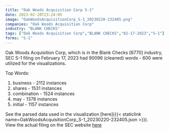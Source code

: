 ```yaml
---
title: "Oak Woods Acquisition Corp S-1"
date: 2023-02-20T23:24:05
image: "OakWoodsAcquisitionCorp_S-1_20230220-232405.png"
companies: "Oak Woods Acquisition Corp"
industry: "BLANK CHECKS"
tags: ["Oak Woods Acquisition Corp","BLANK CHECKS","02-17-2023","S-1"]
forms: "S-1"
---
```

Oak Woods Acquisition Corp, which is in the Blank Checks [6770] industry, SEC S-1 filing on February 17, 2023 had 90096 (cleaned) words - 600 were utilized for the visualizations.

Top Words:
1. business - 2112 instances
2. shares - 1531 instances
3. combination - 1524 instances
4. may - 1378 instances
5. initial - 1157 instances


See the parsed data used in the visualization [here]({{< staticlink name=OakWoodsAcquisitionCorp_S-1_20230220-232405.json >}}).  
View the actual filing on the SEC website [here](https://www.sec.gov/Archives/edgar/data/1945422/0001213900-23-012881.txt)